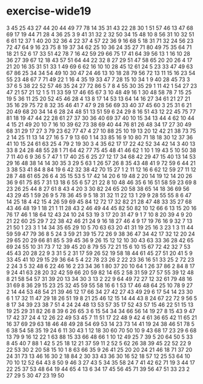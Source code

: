 # exercise-wide19
3
45
25
43
27
44
20
44
49
77
78
14
35
31
43
22
28
30
1
51
57
46
13
47
68
69
17
19
44
71
28
4
36
25
3
9
41
31
32
2
32
50
34
15
48
10
8
56
31
10
32
51
6
61
12
37
1
40
20
32
36
4
22
37
4
57
22
36
9
16
68
5
18
31
71
32
24
56
23
72
47
64
9
16
23
75
8
19
37
34
62
25
10
36
24
35
27
71
80
49
75
35
64
71
18
21
52
6
17
33
51
42
78
7
16
42
59
29
66
75
17
41
64
39
56
13
1
16
10
28
36
27
39
67
12
18
43
57
51
64
44
22
32
8
27
29
51
47
58
65
20
20
26
4
17
21
20
16
35
31
51
33
1
49
69
6
62
16
10
10
28
45
12
61
24
5
23
33
47
49
63
67
86
25
34
34
54
49
10
30
47
24
46
13
10
18
28
79
56
72
13
11
15
16
23
54
55
23
48
67
7
71
49
22
1
16
4
35
19
33
47
7
28
15
10
34
1
9
40
28
45
73
3
37
6
5
38
22
52
57
46
35
24
27
72
86
5
7
8
4
55
30
35
29
1
11
42
1
54
27
23
47
21
57
21
12
1
5
11
33
59
17
46
65
67
3
10
48
49
16
1
30
48
58
78
7
15
25
19
5
36
11
25
20
52
45
46
28
4
13
8
17
14
53
13
64
14
16
27
34
61
21
27
21
35
16
29
75
72
8
32
35
46
41
7
47
9
28
56
69
33
40
37
45
60
3
25
31
6
21
20
49
68
20
34
14
6
28
24
48
51
13
51
59
6
24
29
8
16
51
43
12
22
45
75
77
81
18
19
47
44
22
28
61
27
37
30
36
40
69
37
40
10
15
34
13
44
4
62
10
44
4
15
21
49
20
10
7
16
10
39
62
73
38
69
40
44
76
81
26
48
34
17
27
30
49
68
31
29
17
27
3
79
23
62
77
47
4
27
10
88
25
10
19
13
20
12
42
21
38
73
75
2
14
25
11
13
14
27
16
5
7
9
13
60
1
14
33
85
16
9
10
80
71
18
18
30
12
37
36
41
10
15
24
61
63
25
4
79
2
19
30
3
4
35
62
17
17
22
42
52
34
42
14
3
40
13
33
8
24
28
48
55
28
1
71
64
42
77
75
45
48
41
46
62
1
10
1
19
43
5
10
50
38
7
11
40
6
9
36
5
7
47
1
17
40
25
6
25
27
12
17
34
68
42
29
47
15
40
13
14
53
29
16
48
38
14
14
30
35
3
29
5
63
1
26
57
26
8
35
43
48
41
9
72
59
6
44
21
3
38
53
41
84
8
84
19
6
42
32
38
42
70
15
27
1
2
11
12
16
6
62
12
59
27
11
12
28
7
48
61
65
26
6
4
35
15
53
5
17
42
14
20
6
19
48
2
20
14
19
12
14
20
26
36
9
61
75
85
7
31
13
18
6
55
6
57
21
22
8
10
48
46
35
6
16
51
58
59
23
69
8
23
26
25
44
8
27
61
8
43
4
20
3
30
82
24
65
20
58
38
65
14
18
36
69
56
43
29
45
1
59
26
9
5
78
36
45
9
5
18
31
32
11
22
13
1
29
9
28
55
55
8
6
47
14
25
18
4
42
15
4
26
59
69
45
84
12
72
17
32
82
21
28
47
48
33
35
27
68
43
46
48
19
1
18
21
1
11
28
43
2
46
49
44
45
82
50
82
10
12
66
6
13
15
20
16
76
17
46
1
18
64
12
43
24
10
24
53
19
3
17
20
31
47
9
1
7
10
8
20
39
4
9
20
21
22
60
25
29
7
22
38
42
46
21
24
9
16
18
27
46
4
9
17
19
76
16
9
32
7
13
21
50
1
23
3
1
14
34
35
65
29
10
5
70
63
63
20
41
31
19
25
16
3
23
1
3
11
44
59
59
47
79
36
8
5
24
3
59
21
39
15
72
26
9
38
36
47
34
42
17
32
12
20
24
29
65
20
29
66
81
85
5
39
45
36
9
26
15
12
12
10
30
43
63
33
36
28
42
65
69
24
55
10
31
73
7
12
39
45
20
8
79
55
72
21
15
6
10
15
67
72
42
32
7
53
45
43
20
28
22
9
3
31
5
2
31
17
59
26
52
19
58
18
44
61
45
27
51
20
41
5
9
33
45
41
10
29
15
29
36
64
5
4
22
78
23
26
2
22
23
36
16
51
33
25
2
72
23
2
24
3
5
32
48
6
22
46
16
2
23
34
36
1
80
37
20
10
64
1
26
37
86
2
84
8
17
9
24
41
63
28
20
32
42
59
66
20
59
82
14
65
2
58
31
59
27
57
55
39
12
48
8
21
58
54
57
31
39
20
13
34
30
3
13
2
22
9
64
49
72
27
12
32
61
79
48
16
31
69
8
36
29
15
23
25
32
45
59
55
58
16
6
1
53
17
46
48
64
25
10
78
9
27
2
14
44
53
48
54
21
39
46
12
17
66
34
27
42
27
43
49
29
6
17
54
14
23
30
6
1
17
32
11
47
29
18
26
51
19
8
21
25
46
12
15
14
44
43
8
24
67
22
72
9
56
5
8
17
34
39
23
38
7
51
4
24
24
48
13
53
57
35
17
52
43
57
15
46
22
51
15
13
19
25
29
31
82
26
8
39
6
26
65
3
6
15
54
34
34
66
56
14
19
27
8
15
43
9
47
17
42
37
24
4
12
26
22
49
53
45
7
11
51
17
22
48
9
42
4
61
36
65
42
11
65
21
16
37
69
29
63
18
46
48
49
28
54
69
53
14
23
73
14
41
19
24
38
46
51
78
5
6
38
54
58
35
19
24
6
11
30
43
1
12
18
30
60
70
50
10
9
43
68
17
23
29
6
68
13
79
9
16
12
22
1
63
88
15
33
66
48
66
1
10
12
49
25
7
39
5
20
64
50
5
33
8
45
40
7
88
1
42
5
25
18
12
21
37
59
11
2
52
5
62
26
38
39
45
22
52
22
9
22
53
30
2
20
58
15
10
1
8
63
66
35
9
26
41
25
20
20
24
21
46
18
71
37
20
24
31
73
13
46
16
30
2
18
84
2
30
33
43
36
30
16
52
18
57
12
25
53
64
10
70
10
12
52
64
43
8
50
9
46
3
27
43
5
34
35
58
24
7
41
42
62
71
19
3
44
17
22
25
37
53
48
64
19
44
65
4
13
6
34
17
45
56
45
71
39
56
47
51
33
23
2
27
29
5
30
47
23
19
50
